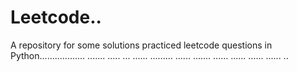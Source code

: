 # Leetcode..
A repository for some solutions practiced leetcode questions in Python.................. ....... ..... ... ...... ......... ...... ....... ...... ...... ...... ...... ..
